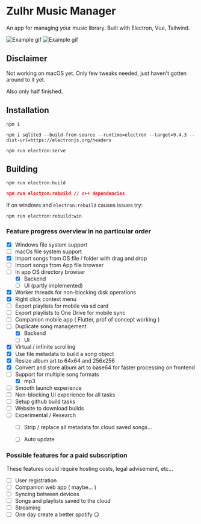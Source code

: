 # ZuIhr Music Manager

An app for managing your music library. Built with Electron, Vue, Tailwind.


  <img src="https://davdaarn.github.io/assets/assets/playlister/demo_1.gif" alt="Example gif"/>

  <img src="https://davdaarn.github.io/assets/assets/playlister/demo_2.gif" alt="Example gif"/>


## Disclaimer
Not working on macOS yet. Only few tweaks needed, just haven't gotten around to it yet.

Also only half finished.

## Installation

``` 
npm i
```

```
npm i sqlite3 --build-from-source --runtime=electron --target=9.4.3 --dist-url=https://electronjs.org/headers
```

``` 
npm run electron:serve
```

## Building

```
npm run electron:build
```

``` json
npm run electron:rebuild // c++ dependencies
```


If on windows and `electron:rebuild` causes issues try:
```
npm run electron:rebuild:win
```

### Feature progress overview in no particular order

- [x] Windows file system support
- [ ] macOs file system support
- [x] Import songs from OS file / folder with drag and drop
- [ ] Import songs from App file browser
- [ ] In app OS directory browser
  - [x] Backend
  - [ ] UI (partly implemented)
- [x] Worker threads for non-blocking disk operations
- [x] Right click context menu
- [ ] Export playlists for mobile via sd card
- [ ] Export playlists to One Drive for mobile sync
- [ ] Companion mobile app ( Flutter, prof of concept working )
- [ ] Duplicate song management
  - [x] Backend
  - [ ] UI
- [x] Virtual / infinite scrolling
- [x] Use file metadata to build a song object
- [x] Resize album art to 64x64 and 256x256
- [x] Convert and store album art to base64 for faster processing on frontend
- [ ] Support for multiple song formats
  - [x] mp3
- [ ] Smooth launch experience
- [ ] Non-blocking UI experience for all tasks
- [ ] Setup github build tasks
- [ ] Website to download builds
- [ ] Experimental / Research
  - [ ] Strip / replace all metadata for cloud saved songs...
  - [ ] Auto update
  

### Possible features for a paid subscription 

These features could require hosting costs, legal advisement, etc...

- [ ] User registration
- [ ] Companion web app ( maybe... )
- [ ] Syncing between devices
- [ ] Songs and playlists saved to the cloud
- [ ] Streaming
- [ ] One day create a better spotify 😏
